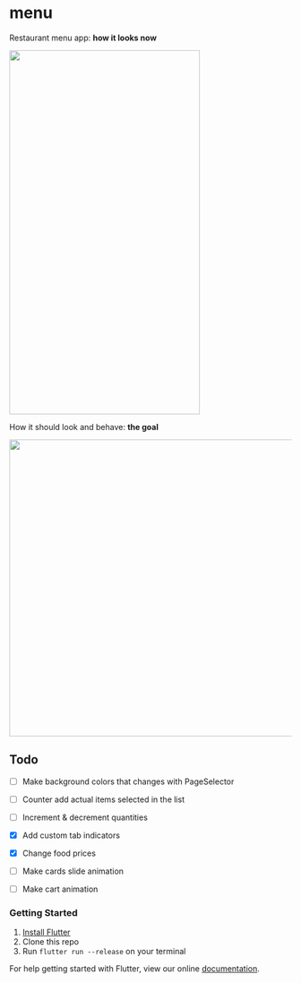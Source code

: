 # menu

Restaurant menu app: **how it looks now**

<img src="https://github.com/braulio94/menu/blob/master/screenshots/screenshot.png" width="340" height="650">

How it should look and behave: **the goal**

[<img src="https://github.com/braulio94/menu_flutter/blob/master/screenshots/preview.gif" width="700" height="530">](https://www.uplabs.com/posts/today-s-special-ramen-restaurant-app)



## Todo

- [ ] Make background colors that changes with PageSelector
- [ ] Counter add actual items selected in the list
- [ ] Increment & decrement quantities
- [x] Add custom tab indicators
- [x] Change food prices
- [ ] Make cards slide animation 
- [ ] Make cart animation


### Getting Started

1. [Install Flutter](https://flutter.io/setup/)
2. Clone this repo
3. Run `flutter run --release` on your terminal







For help getting started with Flutter, view our online
[documentation](http://flutter.io/).
